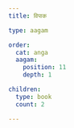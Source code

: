 ```yaml
---
title: विपाक

type: aagam

order:
  cat: anga
  aagam: 
    position: 11
    depth: 1

children:
  type: book
  count: 2

---
```


